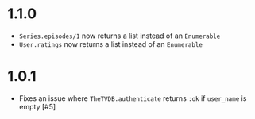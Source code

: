 1.1.0
=====
- `Series.episodes/1` now returns a list instead of an `Enumerable`
- `User.ratings` now returns a list instead of an `Enumerable`

1.0.1
=====
- Fixes an issue where `TheTVDB.authenticate` returns `:ok` if `user_name` is empty [#5]
